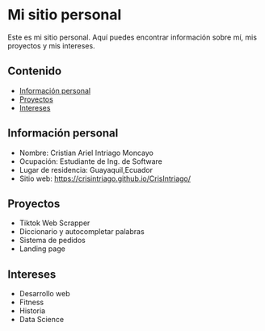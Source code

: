 # Mi sitio personal
Este es mi sitio personal. Aquí puedes encontrar información sobre mí, mis
proyectos y mis intereses.
## Contenido
* [Información personal](#información-personal)
* [Proyectos](#proyectos)
* [Intereses](#intereses)
## Información personal
* Nombre: Cristian Ariel Intriago Moncayo
* Ocupación: Estudiante de Ing. de Software
* Lugar de residencia: Guayaquil,Ecuador
* Sitio web: https://crisintriago.github.io/CrisIntriago/
## Proyectos
* Tiktok Web Scrapper
* Diccionario y autocompletar palabras
* Sistema de pedidos
* Landing page
## Intereses
* Desarrollo web
* Fitness
* Historia
* Data Science

